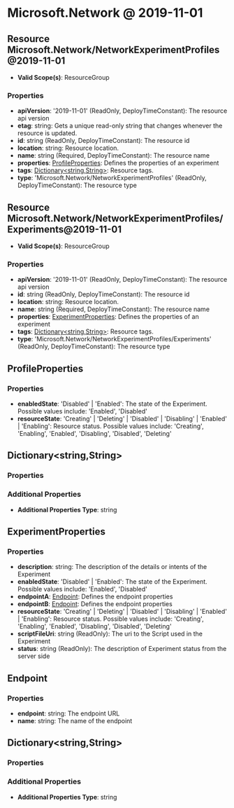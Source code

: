 # Microsoft.Network @ 2019-11-01

## Resource Microsoft.Network/NetworkExperimentProfiles@2019-11-01
* **Valid Scope(s)**: ResourceGroup
### Properties
* **apiVersion**: '2019-11-01' (ReadOnly, DeployTimeConstant): The resource api version
* **etag**: string: Gets a unique read-only string that changes whenever the resource is updated.
* **id**: string (ReadOnly, DeployTimeConstant): The resource id
* **location**: string: Resource location.
* **name**: string (Required, DeployTimeConstant): The resource name
* **properties**: [ProfileProperties](#profileproperties): Defines the properties of an experiment
* **tags**: [Dictionary<string,String>](#dictionarystringstring): Resource tags.
* **type**: 'Microsoft.Network/NetworkExperimentProfiles' (ReadOnly, DeployTimeConstant): The resource type

## Resource Microsoft.Network/NetworkExperimentProfiles/Experiments@2019-11-01
* **Valid Scope(s)**: ResourceGroup
### Properties
* **apiVersion**: '2019-11-01' (ReadOnly, DeployTimeConstant): The resource api version
* **id**: string (ReadOnly, DeployTimeConstant): The resource id
* **location**: string: Resource location.
* **name**: string (Required, DeployTimeConstant): The resource name
* **properties**: [ExperimentProperties](#experimentproperties): Defines the properties of an experiment
* **tags**: [Dictionary<string,String>](#dictionarystringstring): Resource tags.
* **type**: 'Microsoft.Network/NetworkExperimentProfiles/Experiments' (ReadOnly, DeployTimeConstant): The resource type

## ProfileProperties
### Properties
* **enabledState**: 'Disabled' | 'Enabled': The state of the Experiment. Possible values include: 'Enabled', 'Disabled'
* **resourceState**: 'Creating' | 'Deleting' | 'Disabled' | 'Disabling' | 'Enabled' | 'Enabling': Resource status. Possible values include: 'Creating', 'Enabling', 'Enabled', 'Disabling', 'Disabled', 'Deleting'

## Dictionary<string,String>
### Properties
### Additional Properties
* **Additional Properties Type**: string

## ExperimentProperties
### Properties
* **description**: string: The description of the details or intents of the Experiment
* **enabledState**: 'Disabled' | 'Enabled': The state of the Experiment. Possible values include: 'Enabled', 'Disabled'
* **endpointA**: [Endpoint](#endpoint): Defines the endpoint properties
* **endpointB**: [Endpoint](#endpoint): Defines the endpoint properties
* **resourceState**: 'Creating' | 'Deleting' | 'Disabled' | 'Disabling' | 'Enabled' | 'Enabling': Resource status. Possible values include: 'Creating', 'Enabling', 'Enabled', 'Disabling', 'Disabled', 'Deleting'
* **scriptFileUri**: string (ReadOnly): The uri to the Script used in the Experiment
* **status**: string (ReadOnly): The description of Experiment status from the server side

## Endpoint
### Properties
* **endpoint**: string: The endpoint URL
* **name**: string: The name of the endpoint

## Dictionary<string,String>
### Properties
### Additional Properties
* **Additional Properties Type**: string

